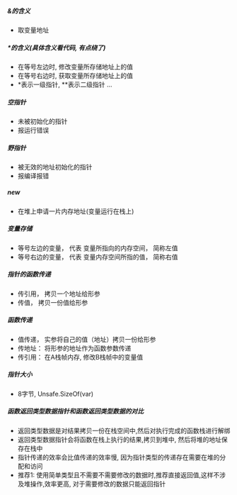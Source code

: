 ##### &的含义
+ 取变量地址

##### *的含义(具体含义看代码, 有点绕了)
+ 在等号左边时, 修改变量所存储地址上的值
+ 在等号右边时, 获取变量所存储地址上的值
+ *表示一级指针, **表示二级指针 ... 


##### 空指针
+ 未被初始化的指针
+ 报运行错误

##### 野指针
+ 被无效的地址初始化的指针
+ 报编译报错

##### new
+ 在堆上申请一片内存地址(变量运行在栈上)

##### 变量存储
+ 等号左边的变量， 代表 变量所指向的内存空间， 简称左值
+ 等号右边的变量， 代表 变量内存空间所指的值， 简称右值

##### 指针的函数传递
+ 传引用， 拷贝一个地址给形参
+ 传值， 拷贝一份值给形参

##### 函数传递
+ 值传递， 实参将自己的值（地址）拷贝一份给形参
+ 传地址： 将形参的地址作为函数参数传递
+ 传引用： 在A栈帧内存, 修改B栈帧中的变量值

##### 指针大小
+ 8字节, Unsafe.SizeOf(var)

##### 函数返回类型数据指针和函数返回类型数据的对比
+ 返回类型数据是对结果拷贝一份在栈空间中,然后对执行完成的函数栈进行解绑
+ 返回类型数据指针会将函数在栈上执行的结果,拷贝到堆中, 然后将堆的地址保存在栈中
+ 指针传递的效率会比值传递的效率慢, 因为指针类型的传递存在需要在堆的分配和访问
+ 推荐1: 使用简单类型且不需要不需要修改的数据时,推荐直接返回值,这样不涉及堆操作,效率更高, 对于需要修改的数据只能返回指针